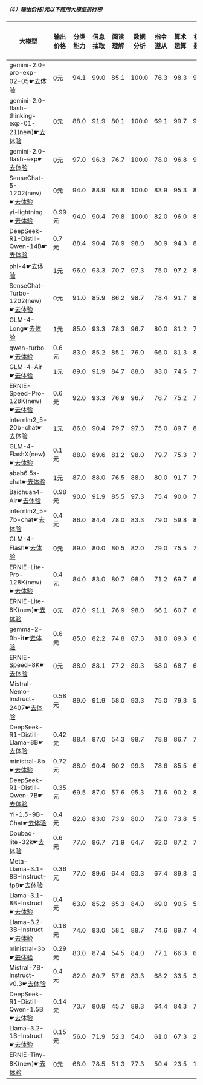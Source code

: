 
##### （4）输出价格1元以下商用大模型排行榜

|大模型|输出价格|分类能力|信息抽取|阅读理解|数据分析|指令遵从|算术运算|初中数学|符号推理|代词理解|诗词匹配|公务员考试|律师资格考试|高考|常识推理|文本蕴含|成语理解|情感分析|演绎推理|C3中文阅读理解|总分|排名|
|-----|------|-------|------|-------|-------|------|-------|------|-------|------|-------|--------|----------|---|-------|------|-------|------|-------|------------|---|---|
|gemini-2.0-pro-exp-02-05☛[去体验](https://easyllm.site/static/modelcompare.html?type=proprietary)|0元|94.1|99.0|85.1|                    100.0|76.3|98.3|91.8|92.3|                    90.5|80.0|73.7|43.6|                    82.4|73.7|66.7|92.0|95.0|                    95.9|96.5|85.6|1|
|gemini-2.0-flash-thinking-exp-01-21(new)☛[去体验](https://easyllm.site/static/modelcompare.html?type=proprietary)|0元|88.0|91.9|80.1|                    100.0|69.1|99.7|98.4|66.1|                    93.0|82.0|85.1|47.4|                    82.6|80.8|68.3|89.6|95.0|                    95.1|96.7|84.7|2|
|gemini-2.0-flash-exp☛[去体验](https://easyllm.site/static/modelcompare.html?type=proprietary)|0元|97.0|96.3|76.7|                    100.0|78.0|96.8|95.5|90.1|                    91.0|86.0|69.3|37.7|                    71.5|74.7|63.9|89.6|96.0|                    100.0|95.9|84.5|3|
|SenseChat-5-1202(new)☛[去体验](https://easyllm.site/static/modelcompare.html?type=proprietary)|0元|94.0|88.9|88.8|                    100.0|83.9|95.3|86.6|86.8|                    89.0|90.0|68.8|42.8|                    80.2|69.7|67.9|86.8|96.9|                    84.6|95.8|84.0|4|
|yi-lightning☛[去体验](https://easyllm.site/static/modelcompare.html?type=proprietary)|0.99元|94.0|90.4|79.8|                    100.0|82.0|96.0|83.5|82.4|                    90.6|84.7|69.0|41.1|                    77.2|80.8|61.1|91.0|96.7|                    95.9|95.9|83.8|5|
|DeepSeek-R1-Distill-Qwen-14B☛[去体验](https://easyllm.site/static/modelcompare.html?type=open-source)|0.7元|88.4|90.4|78.9|                    98.0|80.9|94.3|88.5|83.1|                    92.7|86.6|68.0|42.3|                    78.4|80.8|62.3|83.8|97.2|                    94.3|94.4|83.3|6|
|phi-4☛[去体验](https://easyllm.site/static/modelcompare.html?type=open-source)|1元|96.0|93.3|70.7|                    97.3|75.0|97.2|86.1|86.1|                    91.6|80.6|66.1|23.6|                    58.8|73.7|64.7|76.6|93.4|                    98.4|92.7|80.1|7|
|SenseChat-Turbo-1202(new)☛[去体验](https://easyllm.site/static/modelcompare.html?type=proprietary)|0元|91.0|85.9|86.2|                    98.7|78.4|91.7|85.7|74.8|                    86.0|80.5|64.8|38.0|                    74.7|71.7|60.3|81.8|96.4|                    66.7|95.7|79.4|8|
|GLM-4-Long☛[去体验](https://easyllm.site/static/modelcompare.html?type=proprietary)|1元|85.0|93.3|78.3|                    96.7|80.0|81.2|79.0|81.2|                    88.9|81.6|65.0|40.6|                    75.1|65.7|59.9|87.6|97.2|                    73.2|94.9|79.2|9|
|qwen-turbo☛[去体验](https://easyllm.site/static/modelcompare.html?type=proprietary)|0.6元|83.0|85.2|85.1|                    76.0|66.0|81.3|89.6|64.4|                    91.6|83.2|67.3|44.6|                    77.7|71.7|61.5|86.6|95.3|                    95.1|94.4|78.9|10|
|GLM-4-Air☛[去体验](https://easyllm.site/static/modelcompare.html?type=proprietary)|1元|89.0|91.9|84.7|                    88.0|83.0|74.5|78.1|56.8|                    89.2|83.7|69.7|40.7|                    78.0|74.7|64.7|88.6|98.1|                    69.9|95.0|78.9|11|
|ERNIE-Speed-Pro-128K(new)☛[去体验](https://easyllm.site/static/modelcompare.html?type=proprietary)|0.6元|92.0|93.3|76.9|                    96.7|76.7|75.2|76.3|70.1|                    86.5|82.5|59.0|39.5|                    65.8|72.7|62.3|83.8|96.4|                    91.1|93.2|78.4|12|
|internlm2_5-20b-chat☛[去体验](https://easyllm.site/static/modelcompare.html?type=open-source)|1元|86.0|90.4|79.7|                    97.3|75.0|89.7|86.8|78.7|                    88.2|82.2|66.4|42.7|                    74.1|63.6|64.3|86.3|97.6|                    46.3|94.6|78.4|13|
|GLM-4-FlashX(new)☛[去体验](https://easyllm.site/static/modelcompare.html?type=proprietary)|0.1元|88.0|89.6|81.2|                    98.0|79.7|75.3|75.4|73.3|                    87.5|78.5|64.8|37.3|                    76.1|71.7|54.8|84.3|96.0|                    83.7|93.2|78.3|14|
|abab6.5s-chat☛[去体验](https://easyllm.site/static/modelcompare.html?type=proprietary)|1元|87.0|88.0|76.5|                    88.0|80.0|91.7|75.9|75.8|                    89.2|80.3|65.7|35.2|                    64.1|74.7|85.7|83.1|96.4|                    53.7|94.2|78.2|15|
|Baichuan4-Air☛[去体验](https://easyllm.site/static/modelcompare.html?type=proprietary)|0.98元|90.0|91.9|85.5|                    97.3|75.4|90.0|77.5|77.3|                    85.4|84.0|55.9|29.8|                    65.7|71.7|56.0|87.8|95.3|                    71.5|94.2|78.0|16|
|internlm2_5-7b-chat☛[去体验](https://easyllm.site/static/modelcompare.html?type=open-source)|0.4元|86.0|84.4|78.0|                    83.3|79.0|59.8|81.1|73.5|                    87.1|83.0|62.4|43.8|                    68.9|66.7|61.5|87.8|96.9|                    82.1|93.4|76.8|17|
|GLM-4-Flash☛[去体验](https://easyllm.site/static/modelcompare.html?type=proprietary)|0元|89.0|80.0|80.5|                    82.0|79.0|75.5|78.3|61.7|                    89.2|80.3|64.5|39.2|                    76.1|71.7|55.2|84.3|96.0|                    81.3|93.6|76.7|18|
|ERNIE-Lite-Pro-128K(new)☛[去体验](https://easyllm.site/static/modelcompare.html?type=proprietary)|0.4元|84.0|83.0|80.7|                    98.0|71.2|69.7|69.4|65.6|                    83.5|75.0|57.3|31.0|                    65.9|75.8|62.7|78.6|96.7|                    78.0|93.2|74.7|19|
|ERNIE-Lite-8K(new)☛[去体验](https://easyllm.site/static/modelcompare.html?type=proprietary)|0元|87.0|91.1|76.9|                    98.0|66.1|60.7|66.3|60.4|                    86.5|80.0|52.2|29.5|                    60.7|66.7|52.4|79.6|95.5|                    73.2|92.3|72.4|20|
|gemma-2-9b-it☛[去体验](https://easyllm.site/static/modelcompare.html?type=open-source)|0.6元|85.0|82.2|74.8|                    87.3|81.0|89.3|67.4|59.9|                    81.9|78.5|53.6|19.1|                    53.8|68.7|59.1|82.3|95.0|                    51.2|92.9|71.7|21|
|ERNIE-Speed-8K☛[去体验](https://easyllm.site/static/modelcompare.html?type=proprietary)|0元|88.0|88.1|77.2|                    89.3|68.0|68.7|65.7|54.1|                    86.4|80.5|54.5|30.8|                    62.2|67.7|51.2|83.3|93.1|                    52.8|91.5|71.2|22|
|Mistral-Nemo-Instruct-2407☛[去体验](https://easyllm.site/static/modelcompare.html?type=open-source)|0.58元|89.0|91.9|58.0|                    93.3|75.0|79.3|52.4|69.9|                    81.9|75.2|42.4|20.9|                    48.1|58.6|52.4|71.1|92.7|                    100.0|91.1|70.7|23|
|DeepSeek-R1-Distill-Llama-8B☛[去体验](https://easyllm.site/static/modelcompare.html?type=open-source)|0.42元|88.4|87.0|54.3|                    98.7|78.8|86.7|72.0|74.2|                    76.7|77.8|49.9|19.9|                    50.1|52.5|55.6|47.5|89.3|                    91.1|84.9|70.3|24|
|ministral-8b☛[去体验](https://easyllm.site/static/modelcompare.html?type=proprietary)|0.72元|88.0|90.4|60.2|                    99.3|78.6|85.5|69.0|71.4|                    87.5|59.4|45.3|21.1|                    44.0|68.3|53.8|61.5|92.7|                    63.4|90.3|70.0|25|
|DeepSeek-R1-Distill-Qwen-7B☛[去体验](https://easyllm.site/static/modelcompare.html?type=open-source)|0.35元|69.5|87.0|57.6|                    95.3|71.6|90.2|86.9|63.4|                    73.2|73.8|48.8|19.5|                    54.0|61.6|49.2|54.0|92.7|                    90.2|81.9|69.5|26|
|Yi-1.5-9B-Chat☛[去体验](https://easyllm.site/static/modelcompare.html?type=open-source)|0.4元|82.0|83.0|73.9|                    80.0|72.0|73.8|54.7|70.8|                    85.4|75.8|45.3|31.5|                    56.9|56.6|57.1|81.8|93.4|                    29.3|92.7|68.2|27|
|Doubao-lite-32k☛[去体验](https://easyllm.site/static/modelcompare.html?type=proprietary)|0.6元|77.0|86.7|71.9|                    64.7|62.0|87.2|71.8|52.3|                    79.4|64.6|49.8|32.1|                    68.4|63.6|50.4|70.1|93.6|                    59.3|91.0|68.2|28|
|Meta-Llama-3.1-8B-Instruct-fp8☛[去体验](https://easyllm.site/static/modelcompare.html?type=open-source)|0.36元|77.0|89.6|64.4|                    93.3|67.4|89.8|33.1|70.1|                    68.6|77.2|43.2|22.9|                    46.0|62.6|50.0|64.4|90.0|                    87.0|88.2|67.6|29|
|Llama-3.1-8B-Instruct☛[去体验](https://easyllm.site/static/modelcompare.html?type=open-source)|0.4元|63.0|85.2|65.3|                    84.0|69.0|90.5|50.4|65.7|                    71.8|77.9|49.6|22.2|                    44.6|66.7|53.2|63.9|86.7|                    83.7|90.4|67.6|30|
|Llama-3.2-3B-Instruct☛[去体验](https://easyllm.site/static/modelcompare.html?type=open-source)|0.18元|74.0|83.0|58.1|                    88.7|74.6|89.7|46.2|58.1|                    63.4|69.6|37.8|18.4|                    35.3|62.6|42.9|49.0|92.7|                    74.0|87.0|63.4|31|
|ministral-3b☛[去体验](https://easyllm.site/static/modelcompare.html?type=proprietary)|0.29元|83.0|87.4|54.5|                    84.0|77.1|66.3|64.4|64.5|                    67.5|64.1|38.1|15.8|                    39.0|67.9|33.8|24.1|58.1|                    71.5|84.3|60.3|32|
|Mistral-7B-Instruct-v0.3☛[去体验](https://easyllm.site/static/modelcompare.html?type=open-source)|0.4元|82.0|80.7|57.6|                    83.3|68.2|33.5|31.7|56.4|                    76.3|73.0|40.9|17.1|                    34.0|54.5|44.8|45.3|88.4|                    32.5|81.0|56.9|33|
|DeepSeek-R1-Distill-Qwen-1.5B☛[去体验](https://easyllm.site/static/modelcompare.html?type=open-source)|0.14元|73.7|80.9|45.7|                    89.3|64.4|84.3|74.6|48.6|                    48.8|64.4|26.4|12.9|                    34.6|44.4|36.9|25.9|69.9|                    91.1|60.6|56.7|34|
|Llama-3.2-1B-Instruct☛[去体验](https://easyllm.site/static/modelcompare.html?type=open-source)|0.15元|56.0|71.9|52.3|                    54.0|61.0|67.3|23.3|22.2|                    56.1|53.0|32.7|14.4|                    33.7|52.5|38.1|31.8|64.9|                    74.8|69.1|48.9|35|
|ERNIE-Tiny-8K(new)☛[去体验](https://easyllm.site/static/modelcompare.html?type=proprietary)|0元|68.0|78.5|51.3|                    77.3|50.4|23.5|18.2|26.5|                    37.0|48.5|31.0|18.1|                    32.0|46.5|37.7|35.1|87.0|                    16.3|60.6|44.4|36|

